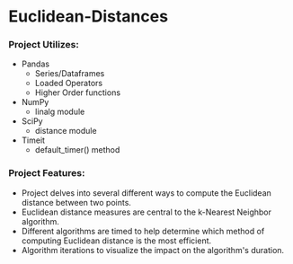 # Euclidean-Distances

### Project Utilizes:
- Pandas
  - Series/Dataframes
  - Loaded Operators
  - Higher Order functions
- NumPy
  - linalg module
- SciPy 
  - distance module
- Timeit
  -  default_timer() method

### Project Features:
- Project delves into several different ways to compute the Euclidean distance between two points. 
- Euclidean distance measures are central to the k-Nearest Neighbor algorithm. 
- Different algorithms are timed to help determine which method of computing Euclidean distance is the most efficient.
- Algorithm iterations to visualize the impact on the algorithm's duration.

